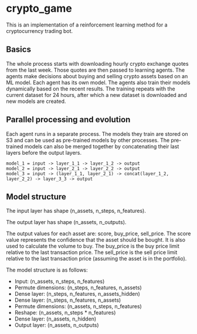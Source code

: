 # crypto_game

This is an implementation of a reinforcement learning method for a cryptocurrency trading bot.

## Basics

The whole process starts with downloading hourly crypto exchange quotes from the last week.
Those quotes are then passed to learning agents. The agents make decisions about
buying and selling crypto assets based on an ML model. Each agent has its own model.
The agents also train their models dynamically based on the recent results. 
The training repeats with the current dataset for 24 hours, 
after which a new dataset is downloaded and new models are created.

## Parallel processing and evolution

Each agent runs in a separate process.
The models they train are stored on S3 and can be used as pre-trained models by other processes.
The pre-trained models can also be merged together by concatenating their last layers before the output layers.

```
model_1 = input -> layer_1_1 -> layer_1_2 -> output
model_2 = input -> layer_2_1 -> layer_2_2 -> output
model_3 = input -> (layer_1_1, layer_2_1) -> concat(layer_1_2, layer_2_2) -> layer_3_3 -> output
```

## Model structure

The input layer has shape (n_assets, n_steps, n_features).

The output layer has shape (n_assets, n_outputs).

The output values for each asset are: score, buy_price, sell_price. 
The score value represents the confidence that the asset should be bought. 
It is also used to calculate the volume to buy. 
The buy_price is the buy price limit relative to the last transaction price.
The sell_price is the sell price limit relative to the last transaction price (assuming the asset is in the portfolio).

The model structure is as follows:

* Input: (n_assets, n_steps, n_features)
* Permute dimensions: (n_steps, n_features, n_assets)
* Dense layer: (n_steps, n_features, n_assets_hidden)
* Dense layer: (n_steps, n_features, n_assets)
* Permute dimensions: (n_assets, n_steps, n_features)
* Reshape: (n_assets, n_steps * n_features)
* Dense layer: (n_assets, n_hidden)
* Output layer: (n_assets, n_outputs)
